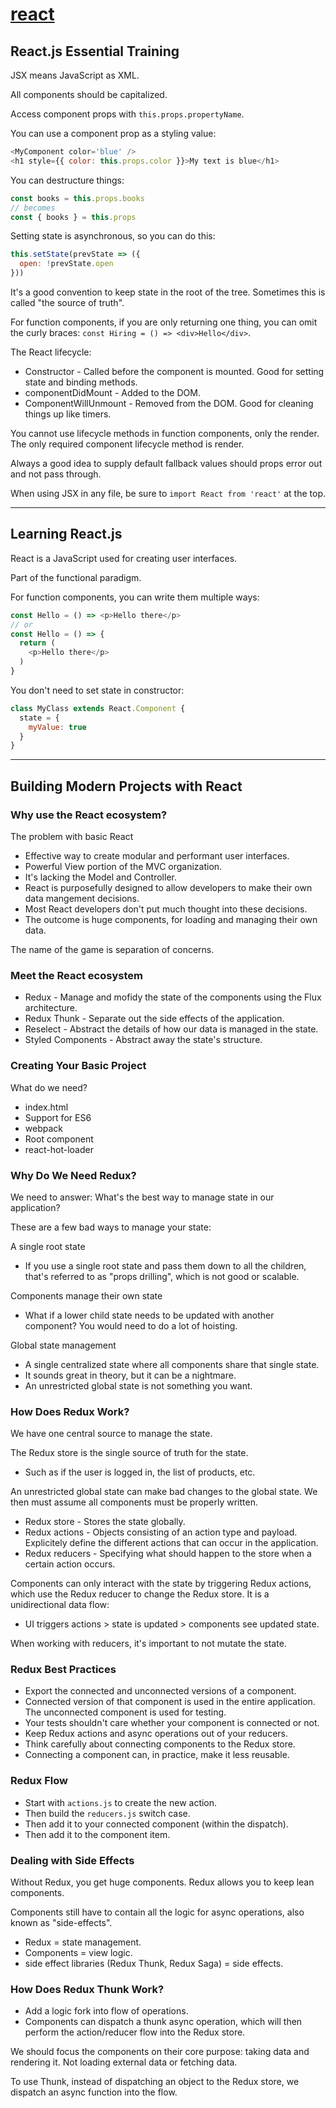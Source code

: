 # [react](https://reactjs.org/)

## React.js Essential Training

JSX means JavaScript as XML.

All components should be capitalized.

Access component props with `this.props.propertyName`.

You can use a component prop as a styling value:
```javascript
<MyComponent color='blue' />
<h1 style={{ color: this.props.color }}>My text is blue</h1>
```

You can destructure things:
```javascript
const books = this.props.books
// becomes
const { books } = this.props
```

Setting state is asynchronous, so you can do this:
```javascript
this.setState(prevState => ({
  open: !prevState.open
}))
```

It's a good convention to keep state in the root of the tree. Sometimes this is called "the source of truth".

For function components, if you are only returning one thing, you can omit the curly braces: `const Hiring = () => <div>Hello</div>`.

The React lifecycle:
- Constructor - Called before the component is mounted. Good for setting state and binding methods.
- componentDidMount - Added to the DOM.
- ComponentWillUnmount - Removed from the DOM. Good for cleaning things up like timers.

You cannot use lifecycle methods in function components, only the render.
The only required component lifecycle method is render.

Always a good idea to supply default fallback values should props error out and not pass through.

When using JSX in any file, be sure to `import React from 'react'` at the top.

---

## Learning React.js

React is a JavaScript used for creating user interfaces.

Part of the functional paradigm.

For function components, you can write them multiple ways:
```javascript
const Hello = () => <p>Hello there</p>
// or
const Hello = () => {
  return (
    <p>Hello there</p>
  )
}
```

You don't need to set state in constructor:
```javascript
class MyClass extends React.Component {
  state = {
    myValue: true
  }
}
```

---

## Building Modern Projects with React

### Why use the React ecosystem?

The problem with basic React
- Effective way to create modular and performant user interfaces.
- Powerful View portion of the MVC organization.
- It's lacking the Model and Controller.
- React is purposefully designed to allow developers to make their own data mangement decisions.
- Most React developers don't put much thought into these decisions.
- The outcome is huge components, for loading and managing their own data.

The name of the game is separation of concerns.

### Meet the React ecosystem

- Redux - Manage and mofidy the state of the components using the Flux architecture.
- Redux Thunk - Separate out the side effects of the application.
- Reselect - Abstract the details of how our data is managed in the state.
- Styled Components - Abstract away the state's structure.

### Creating Your Basic Project

What do we need?
- index.html
- Support for ES6
- webpack
- Root component
- react-hot-loader

### Why Do We Need Redux?

We need to answer: What's the best way to manage state in our application?

These are a few bad ways to manage your state:

A single root state
- If you use a single root state and pass them down to all the children, that's referred to as "props drilling", which is not good or scalable.

Components manage their own state
- What if a lower child state needs to be updated with another component? You would need to do a lot of hoisting.

Global state management
- A single centralized state where all components share that single state.
- It sounds great in theory, but it can be a nightmare.
- An unrestricted global state is not something you want.

### How Does Redux Work?

We have one central source to manage the state.

The Redux store is the single source of truth for the state.
- Such as if the user is logged in, the list of products, etc.

An unrestricted global state can make bad changes to the global state. We then must assume all components must be properly written.

- Redux store - Stores the state globally.
- Redux actions - Objects consisting of an action type and payload. Explicitely define the different actions that can occur in the application.
- Redux reducers - Specifying what should happen to the store when a certain action occurs.

Components can only interact with the state by triggering Redux actions, which use the Redux reducer to change the Redux store. It is a unidirectional data flow:
- UI triggers actions > state is updated > components see updated state.

When working with reducers, it's important to not mutate the state.

### Redux Best Practices

- Export the connected and unconnected versions of a component.
- Connected version of that component is used in the entire application. The unconnected component is used for testing.
- Your tests shouldn't care whether your component is connected or not.
- Keep Redux actions and async operations out of your reducers.
- Think carefully about connecting components to the Redux store.
- Connecting a component can, in practice, make it less reusable.

### Redux Flow

- Start with `actions.js` to create the new action.
- Then build the `reducers.js` switch case.
- Then add it to your connected component (within the dispatch).
- Then add it to the component item.

### Dealing with Side Effects

Without Redux, you get huge components. Redux allows you to keep lean components.

Components still have to contain all the logic for async operations, also known as "side-effects".
- Redux = state management.
- Components = view logic.
- side effect libraries (Redux Thunk, Redux Saga) = side effects.

### How Does Redux Thunk Work?

- Add a logic fork into flow of operations.
- Components can dispatch a thunk async operation, which will then perform the action/reducer flow into the Redux store.

We should focus the components on their core purpose: taking data and rendering it. Not loading external data or fetching data.

To use Thunk, instead of dispatching an object to the Redux store, we dispatch an async function into the flow.

